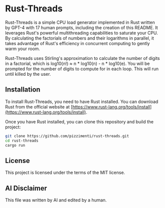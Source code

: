# Rust-Threads

Rust-Threads is a simple CPU load generator implemented in Rust written by GPT-4 with 17 human prompts, including the creation of this README. It leverages Rust's powerful multithreading capabilities to saturate your CPU. By calculating the factorials of numbers and their logarithms in parallel, it takes advantage of Rust's efficiency in concurrent computing to gently warm your room.

Rust-Threads uses Stirling's approximation to calculate the number of digits in a factorial, which is log10(n!) ≈ n * log10(n) - n * log10(e). You will be prompted for the number of digits to compute for in each loop. This will run until killed by the user.

## Installation

To install Rust-Threads, you need to have Rust installed. You can download Rust from the official website at [https://www.rust-lang.org/tools/install](https://www.rust-lang.org/tools/install).

Once you have Rust installed, you can clone this repository and build the project:

```bash
git clone https://github.com/pizzimenti/rust-threads.git
cd rust-threads
cargo run
```

## License

This project is licensed under the terms of the MIT license.

## AI Disclaimer

This file was written by AI and edited by a human.

